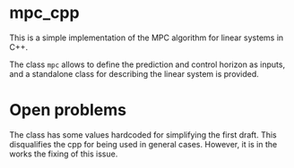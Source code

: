 # mpc_cpp
This is a simple implementation of the MPC algorithm for linear systems in C++.

The class `mpc` allows to define the prediction and control horizon as inputs, and a standalone class for describing the linear system is provided.

# Open problems
The class has some values hardcoded for simplifying the first draft. This disqualifies the cpp for being used in general cases. However, it is in the works the fixing of this issue.
